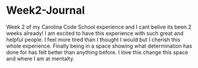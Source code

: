 # Week2-Journal

Week 2 of my Carolina Code School experience and I cant belive its been 2 weeks already! I am excited to have this experience with such great and helpful people. I feel more tired than I thought I would but I cherish this whole experience. Finally being in a space showing what determination has done for has felt better than anything before. I love this change this space and where I am at mentalty. 

